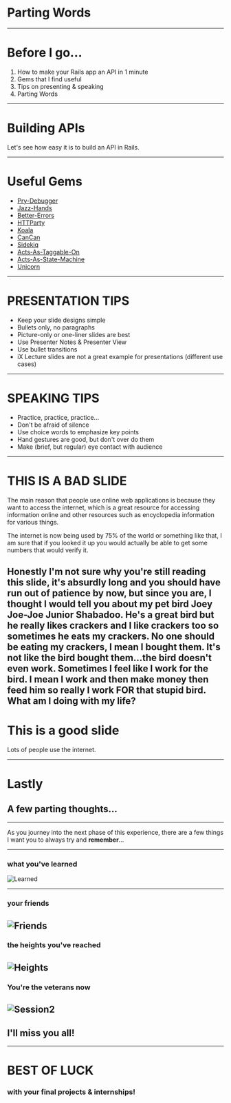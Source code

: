 # Parting Words

---
# Before I go...

1. How to make your Rails app an API in 1 minute
2. Gems that I find useful
3. Tips on presenting & speaking
4. Parting Words

---

# Building APIs

Let's see how easy it is to build an API in Rails.

---
# Useful Gems

* [Pry-Debugger](https://github.com/nixme/pry-debugger)
* [Jazz-Hands](https://github.com/nixme/jazz_hands)
* [Better-Errors](https://github.com/charliesome/better_errors)
* [HTTParty](https://github.com/jnunemaker/httparty)
* [Koala](https://github.com/arsduo/koala)
* [CanCan](https://github.com/ryanb/cancan)
* [Sidekiq](https://github.com/mperham/sidekiq)
* [Acts-As-Taggable-On](https://github.com/mbleigh/acts-as-taggable-on)
* [Acts-As-State-Machine](https://github.com/aasm/aasm)
* [Unicorn](https://rubygems.org/gems/unicorn)

---
# PRESENTATION TIPS

* Keep your slide designs simple
* Bullets only, no paragraphs
* Picture-only or one-liner slides are best
* Use Presenter Notes & Presenter View
* Use bullet transitions
* iX Lecture slides are not a great example for presentations (different use cases)

---
# SPEAKING TIPS

* Practice, practice, practice...
* Don't be afraid of silence
* Use choice words to emphasize key points
* Hand gestures are good, but don't over do them
* Make (brief, but regular) eye contact with audience

---
# THIS IS A BAD SLIDE

The main reason that people use online web applications is because they want to access the internet, which is a great resource for accessing information online and other resources such as encyclopedia information for various things.

The internet is now being used by 75% of the world or something like that, I am sure that if you looked it up you would actually be able to get some numbers that would verify it.

Honestly I'm not sure why you're still reading this slide, it's absurdly long and you should have run out of patience by now, but since you are, I thought I would tell you about my pet bird Joey Joe-Joe Junior Shabadoo. He's a great bird but he really likes crackers and I like crackers too so sometimes he eats my crackers. No one should be eating my crackers, I mean I bought them. It's not like the __bird__ bought them...the bird doesn't even work. Sometimes I feel like I work for the bird. I mean I work and then make money then feed him so really I work FOR that stupid bird. What am I doing with my life?
---
# This is a good slide

Lots of people use the internet.

---

# Lastly
## A few parting thoughts...

---

As you journey into the next phase of this experience, there are a few things I want you to always try and __remember__...

---
### what you've learned

![Learned](/images/slides/17B/learned.jpg)

---
### your friends

![Friends](/images/slides/17B/friends.jpg)
---
### the heights you've reached

![Heights](/images/slides/17B/heights.png)
---
### You're the veterans now

![Session2](/images/slides/17B/session2.jpg)
---

## I'll miss you all!

---

# BEST OF LUCK
### with your final projects & internships!
